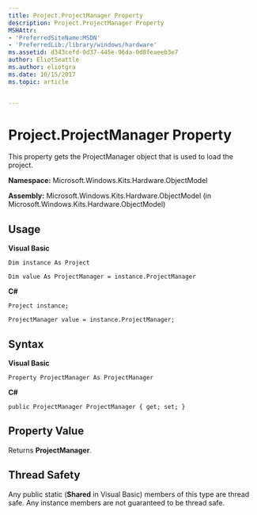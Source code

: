 ```yaml
---
title: Project.ProjectManager Property
description: Project.ProjectManager Property
MSHAttr:
- 'PreferredSiteName:MSDN'
- 'PreferredLib:/library/windows/hardware'
ms.assetid: d343cefd-0d37-445e-96da-0d8feaeeb3e7
author: EliotSeattle
ms.author: eliotgra
ms.date: 10/15/2017
ms.topic: article


---
```


# Project.ProjectManager Property


This property gets the ProjectManager object that is used to load the project.

**Namespace:** Microsoft.Windows.Kits.Hardware.ObjectModel

**Assembly:** Microsoft.Windows.Kits.Hardware.ObjectModel (in Microsoft.Windows.Kits.Hardware.ObjectModel)

## <span id="Usage"></span><span id="usage"></span><span id="USAGE"></span>Usage


**Visual Basic**

`Dim instance As Project`

`Dim value As ProjectManager = instance.ProjectManager`

**C#**

`Project instance;`

`ProjectManager value = instance.ProjectManager;`

## <span id="Syntax"></span><span id="syntax"></span><span id="SYNTAX"></span>Syntax


**Visual Basic**

`Property ProjectManager As ProjectManager`

**C#**

`public ProjectManager ProjectManager { get; set; }`

## <span id="Property_Value"></span><span id="property_value"></span><span id="PROPERTY_VALUE"></span>Property Value


Returns **ProjectManager**.

## <span id="Thread_Safety"></span><span id="thread_safety"></span><span id="THREAD_SAFETY"></span>Thread Safety


Any public static (**Shared** in Visual Basic) members of this type are thread safe. Any instance members are not guaranteed to be thread safe.

 

 






